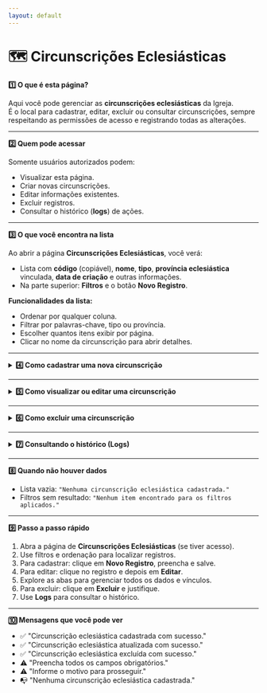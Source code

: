 ```yaml
---
layout: default
---
```


# 🗺️ Circunscrições Eclesiásticas


<summary><strong>1️⃣ O que é esta página?</strong></summary>

Aqui você pode gerenciar as **circunscrições eclesiásticas** da Igreja.  
É o local para cadastrar, editar, excluir ou consultar circunscrições, sempre respeitando as permissões de acesso e registrando todas as alterações.



---

<summary><strong>2️⃣ Quem pode acessar</strong></summary>

Somente usuários autorizados podem:
- Visualizar esta página.
- Criar novas circunscrições.
- Editar informações existentes.
- Excluir registros.
- Consultar o histórico (**logs**) de ações.


---


<summary><strong>3️⃣ O que você encontra na lista</strong></summary>

Ao abrir a página **Circunscrições Eclesiásticas**, você verá:
- Lista com **código** (copiável), **nome**, **tipo**, **província eclesiástica** vinculada, **data de criação** e outras informações.
- Na parte superior: **Filtros** e o botão **Novo Registro**.

**Funcionalidades da lista:**
- Ordenar por qualquer coluna.
- Filtrar por palavras-chave, tipo ou província.
- Escolher quantos itens exibir por página.
- Clicar no nome da circunscrição para abrir detalhes.



---

<details>
<summary><strong>4️⃣ Como cadastrar uma nova circunscrição</strong></summary>

1. Clique em **Novo Registro**.  
2. Preencha todos os campos obrigatórios:
   - Nome
   - Tipo
   - Província Eclesiástica
   - Data de criação
   - Outros campos específicos do cadastro
3. Clique em **Salvar**.

</details>

---

<details>
<summary><strong>5️⃣ Como visualizar ou editar uma circunscrição</strong></summary>

- Ao clicar em uma circunscrição na lista, você terá acesso a botões para **Mudar status**, **Excluir** e **Editar**.

- Ao clicar em **Editar**, verá os seguintes campos e abas:

### **Campos principais**
- Nome
- Tipo
- Província Eclesiástica
- Data de criação
- Outros campos administrativos

---

### **Abas disponíveis**
1. **Dados Gerais**  
   - Histórico  
   - Descrição da situação geográfica  
   - Superfície  
   - População  
   - Densidade demográfica  
   - Origem dos dados  
   - Municípios

2. **Organograma**  
   - Visualização hierárquica da CE.  
   - Permite **zoom**, **movimentação**, **expansão** de nós e até **exclusão** da CE.

3. **Contatos**  
   - E-mails  
   - Telefones  
   - Redes sociais  
   - Sites

4. **Funções** *(mesma lógica das seções Regionais e Províncias)*  
   - Gerenciar cargos e responsáveis.  
   - Movimentar, adicionar ou excluir funções.  
   - Adicionar funções passadas com datas de início e fim.  
   - Filtros por status, data, tipo e responsável.

5. **Dados Extras**  
   - Observações  
   - Anexos (documentos, imagens, arquivos relacionados)

6. **Instituições Vinculadas**  
   - Lista de instituições associadas  
   - Links diretos para acessar a página de cada instituição

</details>

---

<details>
<summary><strong>6️⃣ Como excluir uma circunscrição</strong></summary>

1. Selecione a circunscrição que deseja excluir.  
2. Clique em **Excluir**.  
3. Informe o motivo.  
4. Confirme a exclusão.

</details>

---

<details>
<summary><strong>7️⃣ Consultando o histórico (Logs)</strong></summary>

O histórico mostra:
- Data e hora da ação
- Usuário responsável
- Tipo de ação (cadastro, edição, exclusão)
- Motivo informado

**Como acessar:**
- Na lista de circunscrições: botão **Log's** ao lado do registro.
- Dentro do formulário aberto: botão **Log's** no topo.

</details>

---


<summary><strong>8️⃣ Quando não houver dados</strong></summary>

- Lista vazia: `"Nenhuma circunscrição eclesiástica cadastrada."`  
- Filtros sem resultado: `"Nenhum item encontrado para os filtros aplicados."`



---


<summary><strong>9️⃣ Passo a passo rápido</strong></summary>

1. Abra a página de **Circunscrições Eclesiásticas** (se tiver acesso).  
2. Use filtros e ordenação para localizar registros.  
3. Para cadastrar: clique em **Novo Registro**, preencha e salve.  
4. Para editar: clique no registro e depois em **Editar**.  
5. Explore as abas para gerenciar todos os dados e vínculos.  
6. Para excluir: clique em **Excluir** e justifique.  
7. Use **Logs** para consultar o histórico.



---

<summary><strong>🔟 Mensagens que você pode ver</strong></summary>

- ✅ "Circunscrição eclesiástica cadastrada com sucesso."  
- ✅ "Circunscrição eclesiástica atualizada com sucesso."  
- ✅ "Circunscrição eclesiástica excluída com sucesso."  
- ⚠️ "Preencha todos os campos obrigatórios."  
- ⚠️ "Informe o motivo para prosseguir."  
- 📭 "Nenhuma circunscrição eclesiástica cadastrada."

